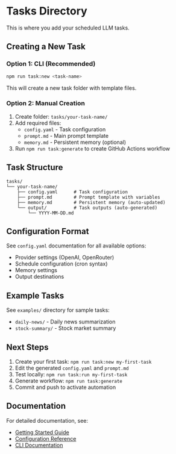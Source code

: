 # Tasks Directory

This is where you add your scheduled LLM tasks.

## Creating a New Task

### Option 1: CLI (Recommended)
```bash
npm run task:new <task-name>
```

This will create a new task folder with template files.

### Option 2: Manual Creation

1. Create folder: `tasks/your-task-name/`
2. Add required files:
   - `config.yaml` - Task configuration
   - `prompt.md` - Main prompt template
   - `memory.md` - Persistent memory (optional)
3. Run `npm run task:generate` to create GitHub Actions workflow

## Task Structure

```
tasks/
└── your-task-name/
    ├── config.yaml      # Task configuration
    ├── prompt.md        # Prompt template with variables
    ├── memory.md        # Persistent memory (auto-updated)
    └── output/          # Task outputs (auto-generated)
        └── YYYY-MM-DD.md
```

## Configuration Format

See `config.yaml` documentation for all available options:
- Provider settings (OpenAI, OpenRouter)
- Schedule configuration (cron syntax)
- Memory settings
- Output destinations

## Example Tasks

See `examples/` directory for sample tasks:
- `daily-news/` - Daily news summarization
- `stock-summary/` - Stock market summary

## Next Steps

1. Create your first task: `npm run task:new my-first-task`
2. Edit the generated `config.yaml` and `prompt.md`
3. Test locally: `npm run task:run my-first-task`
4. Generate workflow: `npm run task:generate`
5. Commit and push to activate automation

## Documentation

For detailed documentation, see:
- [Getting Started Guide](../docs/guide/getting-started.html)
- [Configuration Reference](../docs/guide/configuration.html)
- [CLI Documentation](../docs/guide/cli.html)
